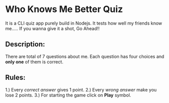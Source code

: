# Who Knows Me Better Quiz 
It is a CLI quiz app purely build in Nodejs. It tests how well my friends know me.....
If you wanna give it a shot, Go Ahead!!

## Description: 
There are total of 7 questions about me. Each question has four choices and **only one** of them is correct.

## Rules:
1.) Every *correct answer* gives 1 point.
2.) Every *wrong answer* make you lose 2 points.
3.) For starting the game click on **Play** symbol.

